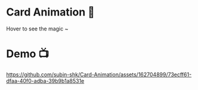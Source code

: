 <h1>Card Animation 👀</h1>
Hover to see the magic ~
<h1>Demo 📺</h1>

https://github.com/subin-shk/Card-Animation/assets/162704899/73ecff61-dfaa-40f0-adba-39b9b1a8531e


